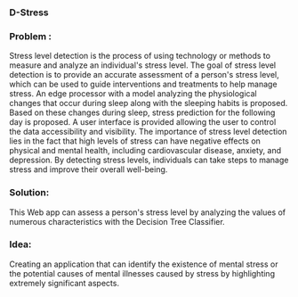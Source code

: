 ### D-Stress


### Problem : 

Stress level detection is the process of using technology or methods to measure and analyze an individual's stress level. The goal of stress level detection is to provide an accurate assessment of a person's stress level, which can be used to guide interventions and treatments to help manage stress. An edge processor with a model analyzing the physiological changes that occur during sleep along with the sleeping habits is proposed. Based on these changes during sleep, stress prediction for the following day is proposed. A user interface is provided allowing the user to control the data accessibility and visibility. The importance of stress level detection lies in the fact that high levels of stress can have negative effects on physical and mental health, including cardiovascular disease, anxiety, and depression. By detecting stress levels, individuals can take steps to manage stress and improve their overall well-being.

### Solution:

This Web app can assess a person's stress level by analyzing the values of numerous characteristics with the Decision Tree Classifier.

### Idea: 
Creating an application that can identify the existence of mental stress or the potential causes of mental illnesses caused by stress by highlighting extremely significant aspects.
